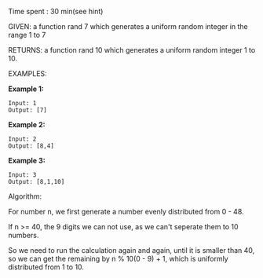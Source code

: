 Time spent : 30 min(see hint)

GIVEN: a function rand 7 which generates a uniform random integer in the range 1 to 7

RETURNS: a function rand 10 which generates a uniform random integer 1 to 10.

EXAMPLES:

**Example 1:**

```
Input: 1
Output: [7]
```

**Example 2:**

```
Input: 2
Output: [8,4]
```

**Example 3:**

```
Input: 3
Output: [8,1,10]
```

Algorithm:

For number n, we first generate a number evenly distributed from 0 - 48.

If n >= 40, the 9 digits we can not use, as we can't seperate them to 10 numbers.

So we need to run the calculation again and again, until it is smaller than 40, so we can get the remaining by n % 10(0 - 9) + 1, which is uniformly distributed from 1 to 10.